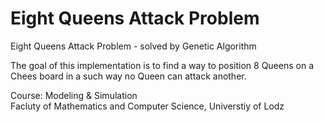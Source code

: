 # Eight Queens Attack Problem
Eight Queens Attack Problem - solved by Genetic Algorithm  
   
The goal of this implementation is to find a way to position 8 Queens on a Chees board in a such way no Queen can attack another.

Course: Modeling & Simulation  
Facluty of Mathematics and Computer Science, Universtiy of Lodz
